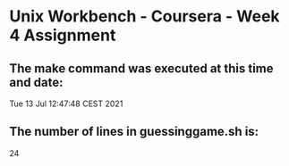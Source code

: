 # Unix Workbench - Coursera - Week 4 Assignment

## The make command was executed at this time and date:


Tue 13 Jul 12:47:48 CEST 2021

## The number of lines in guessinggame.sh is:

24

